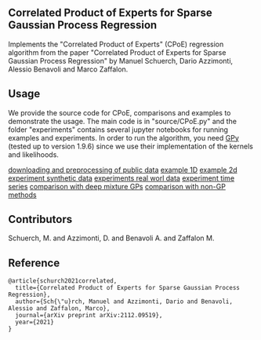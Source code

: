 ## Correlated Product of Experts for Sparse Gaussian Process Regression

Implements the "Correlated Product of Experts" (CPoE) regression algorithm from the paper "Correlated Product of Experts for Sparse Gaussian Process Regression" by Manuel Schuerch, Dario Azzimonti, Alessio Benavoli and Marco Zaffalon.


## Usage

We provide the source code for CPoE, comparisons and examples to demonstrate the usage.
The main code is in "source/CPoE.py" and the folder "experiments" contains several jupyter notebooks for running examples and experiments.
In order to run the algorithm, you need [GPy](https://github.com/SheffieldML/GPy) (tested up to version 1.9.6) since we use their implementation of the kernels and likelihoods.

[downloading and preprocessing of public data](https://github.com/manschuer/CPoE/experiments/download_data.ipynb)
[example 1D](https://github.com/manschuer/CPoE/experiments/example_1D.ipynb)
[example 2d](https://github.com/manschuer/CPoE/experiments/example_2D.ipynb)
[experiment synthetic data](https://github.com/manschuer/CPoE/experiments/syntheticData.ipynb)
[experiments real worl data](https://github.com/manschuer/CPoE/experiments/realData.ipynb)
[experiment time series](https://github.com/manschuer/CPoE/experiments/timeSeries.ipynb)
[comparison with deep mixture GPs](https://github.com/manschuer/CPoE/experiments/comparisonDSM_py.ipynb)
[comparison with non-GP methods](https://github.com/manschuer/CPoE/experiments/comparisonNonGP.ipynb)


## Contributors

Schuerch, M. and Azzimonti, D. and Benavoli A. and Zaffalon M.

## Reference

```
@article{schurch2021correlated,
  title={Correlated Product of Experts for Sparse Gaussian Process Regression},
  author={Sch{\"u}rch, Manuel and Azzimonti, Dario and Benavoli, Alessio and Zaffalon, Marco},
  journal={arXiv preprint arXiv:2112.09519},
  year={2021}
}
```